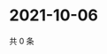 # 2021-10-06

共 0 条

<!-- BEGIN WEIBO -->
<!-- 最后更新时间 Wed Oct 06 2021 14:00:34 GMT+0800 (China Standard Time) -->

<!-- END WEIBO -->
